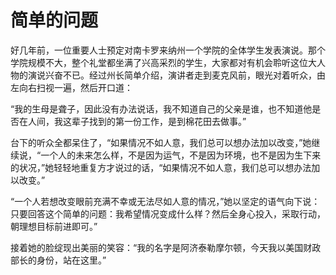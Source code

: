 # 简单的问题

好几年前，一位重要人士预定对南卡罗来纳州一个学院的全体学生发表演说。那个学院规模不大，整个礼堂都坐满了兴高采烈的学生，大家都对有机会聆听这位大人物的演说兴奋不已。经过州长简单介绍，演讲者走到麦克风前，眼光对着听众，由左向右扫视一遍，然后开口道： 

“我的生母是聋子，因此没有办法说话，我不知道自己的父亲是谁，也不知道他是否在人间，我这辈子找到的第一份工作，是到棉花田去做事。” 

台下的听众全都呆住了，“如果情况不如人意，我们总可以想办法加以改变，”她继续说，“一个人的未来怎么样，不是因为运气，不是因为环境，也不是因为生下来的状况，”她轻轻地重复方才说过的话，“如果情况不如人意，我们总可以想办法加以改变。” 

“一个人若想改变眼前充满不幸或无法尽如人意的情况，”她以坚定的语气向下说：只要回答这个简单的问题：我希望情况变成什么样？然后全身心投入，采取行动，朝理想目标前进即可。” 

接着她的脸绽现出美丽的笑容：“我的名字是阿济泰勒摩尔顿，今天我以美国财政部长的身份，站在这里。”
 